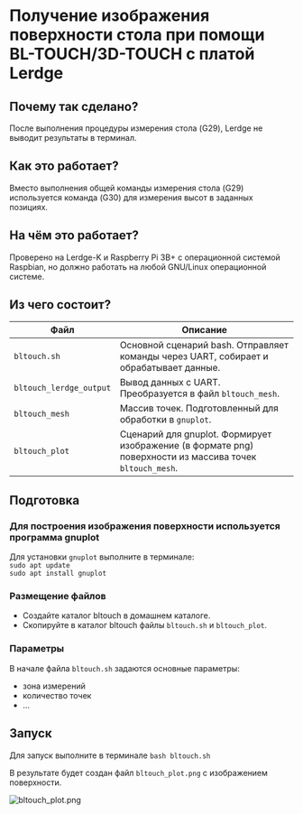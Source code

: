 # Получение изображения поверхности стола при помощи BL-TOUCH/3D-TOUCH с платой Lerdge

## Почему так сделано?
После выполнения процедуры измерения стола (G29), Lerdge не выводит результаты в терминал.

## Как это работает?
Вместо выполнения общей команды измерения стола (G29) используется команда (G30) для измерения высот в заданных позициях.

## На чём это работает?
Проверено на Lerdge-K и Raspberry Pi 3B+ с операционной системой Raspbian, но должно работать на любой GNU/Linux операционной системе.

## Из чего состоит?
| Файл | Описание |
| ---- | -------- |
| `bltouch.sh` | Основной сценарий bash. Отправляет команды через UART, собирает и обрабатывает данные.|
| `bltouch_lerdge_output` | Вывод данных с UART. Преобразуется в файл `bltouch_mesh`. |
| `bltouch_mesh` | Массив точек. Подготовленный для обработки в `gnuplot`. |
| `bltouch_plot` | Сценарий для gnuplot. Формирует изображение (в формате png) поверхности из массива точек `bltouch_mesh`. |

## Подготовка
### Для построения изображения поверхности используется программа gnuplot
Для установки `gnuplot` выполните в терминале:  
`sudo apt update`  
`sudo apt install gnuplot`

### Размещение файлов
- Создайте каталог bltouch в домашнем каталоге.
- Скопируйте в каталог bltouch файлы `bltouch.sh` и `bltouch_plot`.

### Параметры
В начале файла `bltouch.sh` задаются основные параметры:
- зона измерений
- количество точек
- ...

## Запуск
Для запуск выполните в терминале `bash bltouch.sh`

В результате будет создан файл `bltouch_plot.png` с изображением поверхности.

![bltouch_plot.png](https://github.com/demonlibra/uni/blob/master/bltouch/bltouch_plot.png)
